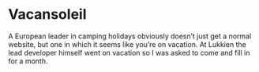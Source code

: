 <!--
  id: 2212
  slug: vacansoleil
  type: fortpolio
  excerpt: <p>Front-end Flash Actionscript 3 development for a zoomable parallax vacation website.</p>
  categories: frontend, framework, Flash
  tags: CSS, Javascript, Actionscript, Flash
  clients: Lukkien
  collaboration: 
  prizes: 
  thumbnail: vacansoleil2.jpg
  image: vacansoleil2.jpg
  images: vacansoleil3.jpg, vacansoleil4.jpg, vacansoleil5.jpg, vacansoleil6.jpg, vacansoleil7.jpg, vacansoleil0.jpg, vacansoleil1.jpg, vacansoleil2.jpg
  inCv: false
  inPortfolio: true
  dateFrom: 2009-07-01
  dateTo: 2009-10-01
-->

# Vacansoleil

<p>A European leader in camping holidays obviously doesn&#8217;t just get a normal website, but one in which it seems like you&#8217;re on vacation. At Lukkien the lead developer himself went on vacation so I was asked to come and fill in for a month.</p>